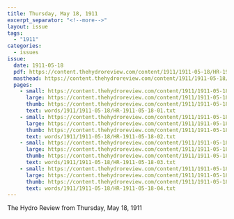 ```yaml
---
title: Thursday, May 18, 1911
excerpt_separator: "<!--more-->"
layout: issue
tags:
  - "1911"
categories:
  - issues
issue:
  date: 1911-05-18
  pdf: https://content.thehydroreview.com/content/1911/1911-05-18/HR-1911-05-18.pdf
  masthead: https://content.thehydroreview.com/content/1911/1911-05-18/masthead/HR-1911-05-18.jpg
  pages:
    - small: https://content.thehydroreview.com/content/1911/1911-05-18/small/HR-1911-05-18-01.jpg
      large: https://content.thehydroreview.com/content/1911/1911-05-18/large/HR-1911-05-18-01.jpg
      thumb: https://content.thehydroreview.com/content/1911/1911-05-18/thumbnails/HR-1911-05-18-01.jpg
      text: words/1911/1911-05-18/HR-1911-05-18-01.txt
    - small: https://content.thehydroreview.com/content/1911/1911-05-18/small/HR-1911-05-18-02.jpg
      large: https://content.thehydroreview.com/content/1911/1911-05-18/large/HR-1911-05-18-02.jpg
      thumb: https://content.thehydroreview.com/content/1911/1911-05-18/thumbnails/HR-1911-05-18-02.jpg
      text: words/1911/1911-05-18/HR-1911-05-18-02.txt
    - small: https://content.thehydroreview.com/content/1911/1911-05-18/small/HR-1911-05-18-03.jpg
      large: https://content.thehydroreview.com/content/1911/1911-05-18/large/HR-1911-05-18-03.jpg
      thumb: https://content.thehydroreview.com/content/1911/1911-05-18/thumbnails/HR-1911-05-18-03.jpg
      text: words/1911/1911-05-18/HR-1911-05-18-03.txt
    - small: https://content.thehydroreview.com/content/1911/1911-05-18/small/HR-1911-05-18-04.jpg
      large: https://content.thehydroreview.com/content/1911/1911-05-18/large/HR-1911-05-18-04.jpg
      thumb: https://content.thehydroreview.com/content/1911/1911-05-18/thumbnails/HR-1911-05-18-04.jpg
      text: words/1911/1911-05-18/HR-1911-05-18-04.txt
---
```


The Hydro Review from Thursday, May 18, 1911

<!--more-->

